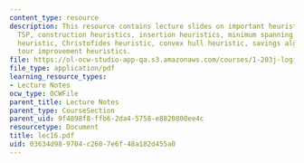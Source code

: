 ```yaml
---
content_type: resource
description: This resource contains lecture slides on important heuristics for the
  TSP, construction heuristics, insertion heuristics, minimum spanning tree (MST)
  heuristic, Christofides heuristic, convex hull heuristic, savings algorithm, and
  tour improvement heuristics.
file: https://ol-ocw-studio-app-qa.s3.amazonaws.com/courses/1-203j-logistical-and-transportation-planning-methods-fall-2006/03634d989704c2607e6f48a182d455a0_lec16.pdf
file_type: application/pdf
learning_resource_types:
- Lecture Notes
ocw_type: OCWFile
parent_title: Lecture Notes
parent_type: CourseSection
parent_uid: 9f4898f8-ffb6-2da4-5758-e8820800ee4c
resourcetype: Document
title: lec16.pdf
uid: 03634d98-9704-c260-7e6f-48a182d455a0
---
```


